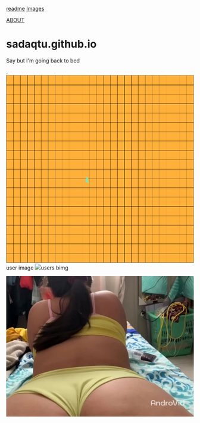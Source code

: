 [readme](https://en.wikipedia.org/wiki/user:sadaqtu)
[Images](0.png)
 
[ABOUT](  https://github.com/sadaqtu/sadaqtu.github.io/wiki)
# sadaqtu.github.io
Say but I'm going back to bed


.
<img src="0.png">user image
<img src="img(1).jpg">users bimg



<img src="AJWN07_9007.jpg">
